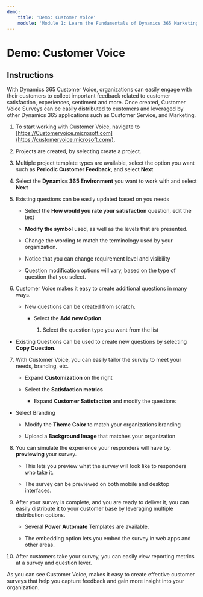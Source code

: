 ```yaml
---
demo:
    title: 'Demo: Customer Voice'
    module: 'Module 1: Learn the Fundamentals of Dynamics 365 Marketing'
---
```


# Demo: Customer Voice

## Instructions

With Dynamics 365 Customer Voice, organizations can easily engage with their customers to collect important feedback related to customer satisfaction, experiences, sentiment and more. Once created, Customer Voice Surveys can be easily distributed to customers and leveraged by other Dynamics 365 applications such as Customer Service, and Marketing. 

1. To start working with Customer Voice, navigate to [https://Customervoice.microsoft.com](https://customervoice.microsoft.com/). 

2. Projects are created, by selecting create a project.

3. Multiple project template types are available, select the option you want such as **Periodic Customer Feedback**, and select **Next**

4. Select the **Dynamics 365 Environment** you want to work with and select **Next**

5. Existing questions can be easily updated based on you needs

	- Select the **How would you rate your satisfaction** question, edit the text

	- **Modify the symbol** used, as well as the levels that are presented. 

	- Change the wording to match the terminology used by your organization. 

	- Notice that you can change requirement level and visibility

	- Question modification options will vary, based on the type of question that you select.

6. Customer Voice makes it easy to create additional questions in many ways. 

	- New questions can be created from scratch.

		- Select the **Add new Option**

			1. Select the question type you want from the list

- Existing Questions can be used to create new questions by selecting **Copy Question**.

7. With Customer Voice, you can easily tailor the survey to meet your needs, branding, etc. 

	- Expand **Customization** on the right

	- Select the **Satisfaction metrics**

		- Expand **Customer Satisfaction** and modify the questions

- Select Branding

	- Modify the **Theme Color** to match your organizations branding

	- Upload a **Background Image** that matches your organization

8. You can simulate the experience your responders will have by, **previewing** your survey. 

	- This lets you preview what the survey will look like to responders who take it. 

	- The survey can be previewed on both mobile and desktop interfaces. 

9. After your survey is complete, and you are ready to deliver it, you can easily distribute it to your customer base by leveraging multiple distribution options.

	- Several **Power Automate** Templates are available. 

	- The embedding option lets you embed the survey in web apps and other areas. 

10. After customers take your survey, you can easily view reporting metrics at a survey and question lever. 

As you can see Customer Voice, makes it easy to create effective customer surveys that help you capture feedback and gain more insight into your organization. 

 
